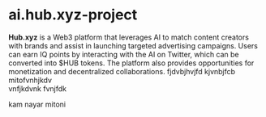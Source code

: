 # ai.hub.xyz-project
**Hub.xyz** is a Web3 platform that leverages AI to match content creators with brands and assist in launching targeted advertising campaigns. Users can earn IQ points by interacting with the AI on Twitter, which can be converted into $HUB tokens. The platform also provides opportunities for monetization and decentralized collaborations.
fjdvbjhvjfd
kjvnbjfcb
mitofvnhjkdv\
vnfjkdvnk
fvnjfdk

kam nayar
mitoni
